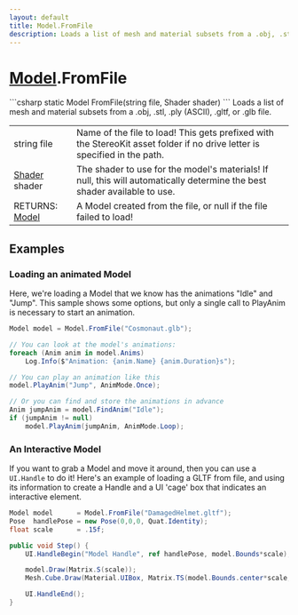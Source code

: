 ```yaml
---
layout: default
title: Model.FromFile
description: Loads a list of mesh and material subsets from a .obj, .stl, .ply (ASCII), .gltf, or .glb file.
---
```

# [Model]({{site.url}}/Pages/Reference/Model.html).FromFile

<div class='signature' markdown='1'>
```csharp
static Model FromFile(string file, Shader shader)
```
Loads a list of mesh and material subsets from a .obj,
.stl, .ply (ASCII), .gltf, or .glb file.
</div>

|  |  |
|--|--|
|string file|Name of the file to load! This gets prefixed             with the StereoKit asset folder if no drive letter is specified             in the path.|
|[Shader]({{site.url}}/Pages/Reference/Shader.html) shader|The shader to use for the model's materials!             If null, this will             automatically determine the best shader available to use.|
|RETURNS: [Model]({{site.url}}/Pages/Reference/Model.html)|A Model created from the file, or null if the file failed to load!|





## Examples

### Loading an animated Model
Here, we're loading a Model that we know has the animations "Idle"
and "Jump". This sample shows some options, but only a single call
to PlayAnim is necessary to start an animation.
```csharp
Model model = Model.FromFile("Cosmonaut.glb");

// You can look at the model's animations:
foreach (Anim anim in model.Anims)
	Log.Info($"Animation: {anim.Name} {anim.Duration}s");

// You can play an animation like this
model.PlayAnim("Jump", AnimMode.Once);

// Or you can find and store the animations in advance
Anim jumpAnim = model.FindAnim("Idle");
if (jumpAnim != null)
	model.PlayAnim(jumpAnim, AnimMode.Loop);
```
### An Interactive Model

If you want to grab a Model and move it around, then you can use a
`UI.Handle` to do it! Here's an example of loading a GLTF from file,
and using its information to create a Handle and a UI 'cage' box that
indicates an interactive element.

```csharp
Model model      = Model.FromFile("DamagedHelmet.gltf");
Pose  handlePose = new Pose(0,0,0, Quat.Identity);
float scale      = .15f;

public void Step() {
	UI.HandleBegin("Model Handle", ref handlePose, model.Bounds*scale);

	model.Draw(Matrix.S(scale));
	Mesh.Cube.Draw(Material.UIBox, Matrix.TS(model.Bounds.center*scale, model.Bounds.dimensions*scale));

	UI.HandleEnd();
}
```

